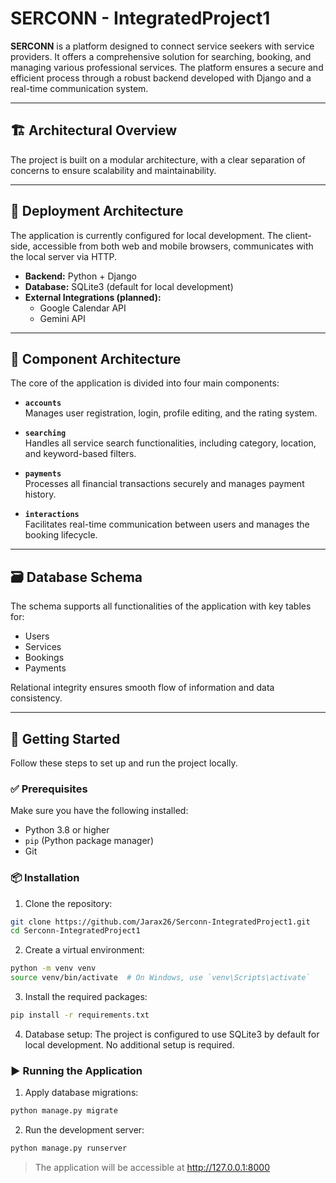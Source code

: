 # SERCONN - IntegratedProject1

**SERCONN** is a platform designed to connect service seekers with service providers. It offers a comprehensive solution for searching, booking, and managing various professional services. The platform ensures a secure and efficient process through a robust backend developed with Django and a real-time communication system.

---

## 🏗 Architectural Overview

The project is built on a modular architecture, with a clear separation of concerns to ensure scalability and maintainability.

---

## 🚀 Deployment Architecture

The application is currently configured for local development. The client-side, accessible from both web and mobile browsers, communicates with the local server via HTTP.

- **Backend:** Python + Django  
- **Database:** SQLite3 (default for local development)  
- **External Integrations (planned):**
  - Google Calendar API
  - Gemini API

---

## 🧩 Component Architecture

The core of the application is divided into four main components:

- **`accounts`**  
  Manages user registration, login, profile editing, and the rating system.

- **`searching`**  
  Handles all service search functionalities, including category, location, and keyword-based filters.

- **`payments`**  
  Processes all financial transactions securely and manages payment history.

- **`interactions`**  
  Facilitates real-time communication between users and manages the booking lifecycle.

---

## 🗃 Database Schema

The schema supports all functionalities of the application with key tables for:

- Users  
- Services  
- Bookings  
- Payments  

Relational integrity ensures smooth flow of information and data consistency.

---

## 🚧 Getting Started

Follow these steps to set up and run the project locally.

### ✅ Prerequisites

Make sure you have the following installed:

- Python 3.8 or higher  
- `pip` (Python package manager)  
- Git

### 📦 Installation

1. Clone the repository:
```bash
git clone https://github.com/Jarax26/Serconn-IntegratedProject1.git
cd Serconn-IntegratedProject1
```

2. Create a virtual environment:
```bash
python -m venv venv
source venv/bin/activate  # On Windows, use `venv\Scripts\activate`
```

3. Install the required packages:
```bash
pip install -r requirements.txt
```
4. Database setup:
The project is configured to use SQLite3 by default for local development. No additional setup is required.

### ▶️ Running the Application

1. Apply database migrations:
```bash
python manage.py migrate
```

2. Run the development server:
```bash
python manage.py runserver
```
>The application will be accessible at http://127.0.0.1:8000
